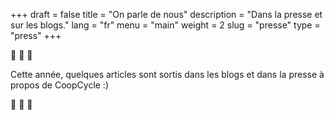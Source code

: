 +++
draft = false
title = "On parle de nous"
description = "Dans la presse et sur les blogs."
lang = "fr"
menu = "main"
weight = 2
slug = "presse"
type = "press"
+++

📢 📢 📢

Cette année, quelques articles sont sortis dans les blogs et dans la presse à propos de CoopCycle :)

📢 📢 📢
